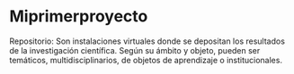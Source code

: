 # Miprimerproyecto
Repositorio: Son instalaciones virtuales donde se depositan los resultados de la investigación científica. Según su ámbito y objeto, pueden ser temáticos, multidisciplinarios, de objetos de aprendizaje  o institucionales.
